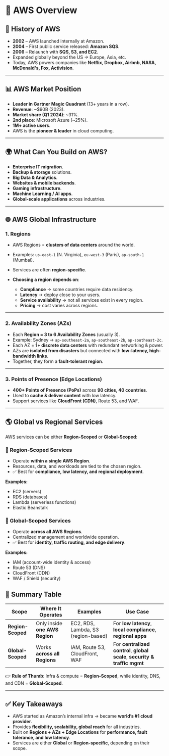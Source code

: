 # 🚀 AWS Overview

## 📜 History of AWS

* **2002** – AWS launched internally at Amazon.
* **2004** – First public service released: **Amazon SQS**.
* **2006** – Relaunch with **SQS, S3, and EC2**.
* Expanded globally beyond the US → Europe, Asia, etc.
* Today, AWS powers companies like **Netflix, Dropbox, Airbnb, NASA, McDonald's, Fox, Activision**.

---

## 📊 AWS Market Position

* **Leader in Gartner Magic Quadrant** (13+ years in a row).
* **Revenue**: ~$90B (2023).
* **Market share (Q1 2024)**: ~31%.
* **2nd place**: Microsoft Azure (~25%).
* **1M+ active users**.
* AWS is the **pioneer & leader** in cloud computing.

---

## 🌍 What Can You Build on AWS?

* **Enterprise IT migration**.
* **Backup & storage** solutions.
* **Big Data & Analytics**.
* **Websites & mobile backends**.
* **Gaming infrastructure**.
* **Machine Learning / AI apps**.
* **Global-scale applications** across industries.

---

## 🌐 AWS Global Infrastructure

### 1. **Regions**

* AWS Regions = **clusters of data centers** around the world.
* Examples: `us-east-1` (N. Virginia), `eu-west-3` (Paris), `ap-south-1` (Mumbai).
* Services are often **region-specific**.
* **Choosing a region depends on**:

  * **Compliance** → some countries require data residency.
  * **Latency** → deploy close to your users.
  * **Service availability** → not all services exist in every region.
  * **Pricing** → cost varies across regions.

---

### 2. **Availability Zones (AZs)**

* Each **Region = 3 to 6 Availability Zones** (usually 3).
* Example: Sydney → `ap-southeast-2a`, `ap-southeast-2b`, `ap-southeast-2c`.
* Each AZ = **1+ discrete data centers** with redundant networking & power.
* AZs are **isolated from disasters** but connected with **low-latency, high-bandwidth links**.
* Together, they form a **fault-tolerant region**.

---

### 3. **Points of Presence (Edge Locations)**

* **400+ Points of Presence (PoPs)** across **90 cities, 40 countries**.
* Used to **cache & deliver content** with low latency.
* Support services like **CloudFront (CDN)**, Route 53, and WAF.

---

## 🌎 Global vs Regional Services

AWS services can be either **Region-Scoped** or **Global-Scoped**:

### 🔹 Region-Scoped Services

* Operate **within a single AWS Region**.
* Resources, data, and workloads are tied to the chosen region.
* ✅ Best for **compliance, low latency, and regional deployment**.

**Examples:**

* EC2 (servers)
* RDS (databases)
* Lambda (serverless functions)
* Elastic Beanstalk

### 🔹 Global-Scoped Services

* Operate **across all AWS Regions**.
* Centralized management and worldwide operation.
* ✅ Best for **identity, traffic routing, and edge delivery**.

**Examples:**

* IAM (account-wide identity & access)
* Route 53 (DNS)
* CloudFront (CDN)
* WAF / Shield (security)

## 🔑 Summary Table

| Scope             | Where It Operates              | Examples                            | Use Case                                                                   |
| ----------------- | ------------------------------ | ----------------------------------- | -------------------------------------------------------------------------- |
| **Region-Scoped** | Only inside **one AWS Region** | EC2, RDS, Lambda, S3 (region-based) | For **low latency**, **local compliance**, **regional apps**               |
| **Global-Scoped** | Works **across all Regions**   | IAM, Route 53, CloudFront, WAF      | For **centralized control**, **global scale**, **security & traffic mgmt** |

👉 **Rule of Thumb**: Infra & compute = **Region-Scoped**, while identity, DNS, and CDN = **Global-Scoped**.

---

## ✅ Key Takeaways

* AWS started as Amazon’s internal infra → became **world’s #1 cloud provider**.
* Provides **flexibility, scalability, global reach** for all industries.
* Built on **Regions + AZs + Edge Locations** for **performance, fault tolerance, and low latency**.
* Services are either **Global** or **Region-specific**, depending on their scope.